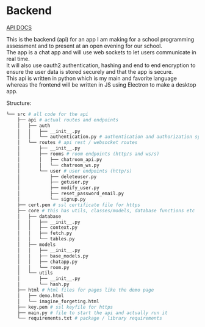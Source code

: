 # Backend

[API DOCS](https://github.com/Untitled-Chat-App/Backend/wiki/introduction#introduction)

This is the backend (api) for an app I am making for a school programming assessment and to present at an open evening for our school.    
The app is a chat app and will use web sockets to let users communicate in real time.  
It will also use oauth2 authentication, hashing and end to end encryption to ensure the user data is stored securely and that the app is secure.  
This api is written in python which is my main and favorite language whereas the frontend will be written in JS using Electron to make a desktop app.

Structure:
```bash
└── src # all code for the api
    ├── api # actual routes and endpoints
    │   ├── auth
    │   │   ├── __init__.py
    │   │   └── authentication.py # authentication and authorization system code
    │   └── routes # api rest / websocket routes
    │       ├── __init__.py
    │       ├── rooms # room endpoints (http/s and ws/s)
    │       │   ├── chatroom_api.py
    │       │   └── chatroom_ws.py
    │       └── user # user endpoints (http/s)
    │           ├── deleteuser.py
    │           ├── getuser.py
    │           ├── modify_user.py
    │           ├── reset_password_email.py
    │           └── signup.py
    ├── cert.pem # ssl certificate file for https
    ├── core # this has utils, classes/models, database functions etc
    │   ├── database
    │   │   ├── __init__.py
    │   │   ├── context.py
    │   │   ├── fetch.py
    │   │   └── tables.py
    │   ├── models
    │   │   ├── __init__.py
    │   │   ├── base_models.py
    │   │   ├── chatapp.py
    │   │   └── room.py
    │   └── utils
    │       ├── __init__.py
    │       └── hash.py
    ├── html # html files for pages like the demo page
    │   ├── demo.html
    │   └── imagine_forgeting.html
    ├── key.pem # ssl keyfile for https
    ├── main.py # file to start the api and actually run it
    └── requirements.txt # package / library requirements
```